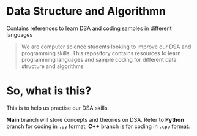 # Data Structure and Algorithmn
 Contains references to learn DSA and coding samples in different languages

> We are computer science students looking to improve our DSA and programming skills. This repository contains resources to learn programming languages and sample coding for different data structure and algorithms

# So, what is this?
This is to help us practise our DSA skills. 

**Main** branch will store concepts and theories on DSA. Refer to **Python** branch for coding in `.py` format, **C++** branch is for coding in `.cpp` format.